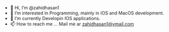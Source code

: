 - 👋 Hi, I’m @zahidhasan1
- 👀 I’m interested in Programming, mainly in IOS and MacOS development.
- 🌱 I’m currently Developin IOS applications.
- 📫 How to reach me ... Mail me ar zahidhasan1@ymail.com

<!---
zahidhasan1/zahidhasan1 is a ✨ special ✨ repository because its `README.md` (this file) appears on your GitHub profile.
You can click the Preview link to take a look at your changes.
--->
